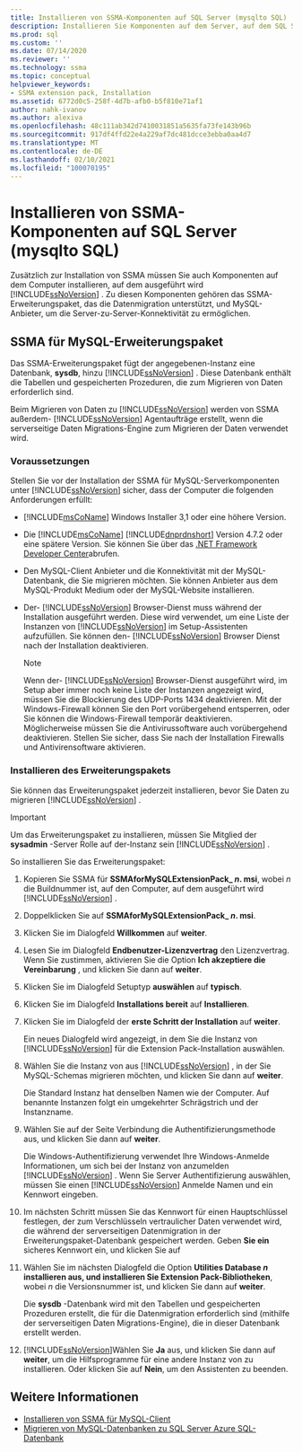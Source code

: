```yaml
---
title: Installieren von SSMA-Komponenten auf SQL Server (mysqlto SQL) | Microsoft-Dokumentation
description: Installieren Sie Komponenten auf dem Server, auf dem SQL Server ausgeführt wird, um die Konvertierung von MySQL-Datenbanken mit SSMA einschließlich des SSMA-Erweiterungspakets und der MySQL-Anbieter
ms.prod: sql
ms.custom: ''
ms.date: 07/14/2020
ms.reviewer: ''
ms.technology: ssma
ms.topic: conceptual
helpviewer_keywords:
- SSMA extension pack, Installation
ms.assetid: 6772d0c5-258f-4d7b-afb0-b5f810e71af1
author: nahk-ivanov
ms.author: alexiva
ms.openlocfilehash: 48c111ab342d7410031851a5635fa73fe143b96b
ms.sourcegitcommit: 917df4ffd22e4a229af7dc481dcce3ebba0aa4d7
ms.translationtype: MT
ms.contentlocale: de-DE
ms.lasthandoff: 02/10/2021
ms.locfileid: "100070195"
---
```

# <a name="installing-ssma-components-on-sql-server-mysqltosql"></a>Installieren von SSMA-Komponenten auf SQL Server (mysqlto SQL)

Zusätzlich zur Installation von SSMA müssen Sie auch Komponenten auf dem Computer installieren, auf dem ausgeführt wird [!INCLUDE[ssNoVersion](../../includes/ssnoversion-md.md)] . Zu diesen Komponenten gehören das SSMA-Erweiterungspaket, das die Datenmigration unterstützt, und MySQL-Anbieter, um die Server-zu-Server-Konnektivität zu ermöglichen.

## <a name="ssma-for-mysql-extension-pack"></a>SSMA für MySQL-Erweiterungspaket

Das SSMA-Erweiterungspaket fügt der angegebenen-Instanz eine Datenbank, **sysdb**, hinzu [!INCLUDE[ssNoVersion](../../includes/ssnoversion-md.md)] . Diese Datenbank enthält die Tabellen und gespeicherten Prozeduren, die zum Migrieren von Daten erforderlich sind.

Beim Migrieren von Daten zu [!INCLUDE[ssNoVersion](../../includes/ssnoversion-md.md)] werden von SSMA außerdem- [!INCLUDE[ssNoVersion](../../includes/ssnoversion-md.md)] Agentaufträge erstellt, wenn die serverseitige Daten Migrations-Engine zum Migrieren der Daten verwendet wird.

### <a name="prerequisites"></a>Voraussetzungen

Stellen Sie vor der Installation der SSMA für MySQL-Serverkomponenten unter [!INCLUDE[ssNoVersion](../../includes/ssnoversion-md.md)] sicher, dass der Computer die folgenden Anforderungen erfüllt:

- [!INCLUDE[msCoName](../../includes/msconame_md.md)] Windows Installer 3,1 oder eine höhere Version.
- Die [!INCLUDE[msCoName](../../includes/msconame_md.md)] [!INCLUDE[dnprdnshort](../../includes/dnprdnshort_md.md)] Version 4.7.2 oder eine spätere Version. Sie können Sie über das [.NET Framework Developer Center](https://go.microsoft.com/fwlink/?LinkId=48882)abrufen.
- Den MySQL-Client Anbieter und die Konnektivität mit der MySQL-Datenbank, die Sie migrieren möchten. Sie können Anbieter aus dem MySQL-Produkt Medium oder der MySQL-Website installieren.
- Der- [!INCLUDE[ssNoVersion](../../includes/ssnoversion-md.md)] Browser-Dienst muss während der Installation ausgeführt werden. Diese wird verwendet, um eine Liste der Instanzen von [!INCLUDE[ssNoVersion](../../includes/ssnoversion-md.md)] im Setup-Assistenten aufzufüllen. Sie können den- [!INCLUDE[ssNoVersion](../../includes/ssnoversion-md.md)] Browser Dienst nach der Installation deaktivieren.  

  > [!NOTE]
  > Wenn der- [!INCLUDE[ssNoVersion](../../includes/ssnoversion-md.md)] Browser-Dienst ausgeführt wird, im Setup aber immer noch keine Liste der Instanzen angezeigt wird, müssen Sie die Blockierung des UDP-Ports 1434 deaktivieren. Mit der Windows-Firewall können Sie den Port vorübergehend entsperren, oder Sie können die Windows-Firewall temporär deaktivieren. Möglicherweise müssen Sie die Antivirussoftware auch vorübergehend deaktivieren. Stellen Sie sicher, dass Sie nach der Installation Firewalls und Antivirensoftware aktivieren.

### <a name="installing-the-extension-pack"></a>Installieren des Erweiterungspakets

Sie können das Erweiterungspaket jederzeit installieren, bevor Sie Daten zu migrieren [!INCLUDE[ssNoVersion](../../includes/ssnoversion-md.md)] .

> [!IMPORTANT]
> Um das Erweiterungspaket zu installieren, müssen Sie Mitglied der **sysadmin** -Server Rolle auf der-Instanz sein [!INCLUDE[ssNoVersion](../../includes/ssnoversion-md.md)] .

So installieren Sie das Erweiterungspaket:

1. Kopieren Sie SSMA für **SSMAforMySQLExtensionPack_ *n*. msi**, wobei *n* die Buildnummer ist, auf den Computer, auf dem ausgeführt wird [!INCLUDE[ssNoVersion](../../includes/ssnoversion-md.md)] .
2. Doppelklicken Sie auf **SSMAforMySQLExtensionPack_ *n*. msi**.
3. Klicken Sie im Dialogfeld **Willkommen** auf **weiter**.
4. Lesen Sie im Dialogfeld **Endbenutzer-Lizenzvertrag** den Lizenzvertrag. Wenn Sie zustimmen, aktivieren Sie die Option **Ich akzeptiere die Vereinbarung** , und klicken Sie dann auf **weiter**.
5. Klicken Sie im Dialogfeld Setuptyp **auswählen** auf **typisch**.
6. Klicken Sie im Dialogfeld **Installations bereit** auf **Installieren**.
7. Klicken Sie im Dialogfeld der **erste Schritt der Installation** auf **weiter**.

   Ein neues Dialogfeld wird angezeigt, in dem Sie die Instanz von [!INCLUDE[ssNoVersion](../../includes/ssnoversion-md.md)] für die Extension Pack-Installation auswählen.
  
8. Wählen Sie die Instanz von aus [!INCLUDE[ssNoVersion](../../includes/ssnoversion-md.md)] , in der Sie MySQL-Schemas migrieren möchten, und klicken Sie dann auf **weiter**.
  
   Die Standard Instanz hat denselben Namen wie der Computer. Auf benannte Instanzen folgt ein umgekehrter Schrägstrich und der Instanzname.

9. Wählen Sie auf der Seite Verbindung die Authentifizierungsmethode aus, und klicken Sie dann auf **weiter**.
  
    Die Windows-Authentifizierung verwendet Ihre Windows-Anmelde Informationen, um sich bei der Instanz von anzumelden [!INCLUDE[ssNoVersion](../../includes/ssnoversion-md.md)] . Wenn Sie Server Authentifizierung auswählen, müssen Sie einen [!INCLUDE[ssNoVersion](../../includes/ssnoversion-md.md)] Anmelde Namen und ein Kennwort eingeben.

10. Im nächsten Schritt müssen Sie das Kennwort für einen Hauptschlüssel festlegen, der zum Verschlüsseln vertraulicher Daten verwendet wird, die während der serverseitigen Datenmigration in der Erweiterungspaket-Datenbank gespeichert werden. Geben **Sie ein** sicheres Kennwort ein, und klicken Sie auf

11. Wählen Sie im nächsten Dialogfeld die Option **Utilities Database *n* installieren aus, und installieren Sie Extension Pack-Bibliotheken**, wobei *n* die Versionsnummer ist, und klicken Sie dann auf **weiter**.

    Die **sysdb** -Datenbank wird mit den Tabellen und gespeicherten Prozeduren erstellt, die für die Datenmigration erforderlich sind (mithilfe der serverseitigen Daten Migrations-Engine), die in dieser Datenbank erstellt werden.

12. [!INCLUDE[ssNoVersion](../../includes/ssnoversion-md.md)]Wählen Sie **Ja** aus, und klicken Sie dann auf **weiter**, um die Hilfsprogramme für eine andere Instanz von zu installieren. Oder klicken Sie auf **Nein**, um den Assistenten zu beenden.

## <a name="see-also"></a>Weitere Informationen

- [Installieren von SSMA für MySQL-Client](../../ssma/mysql/installing-ssma-for-mysql-client-mysqltosql.md)
- [Migrieren von MySQL-Datenbanken zu SQL Server Azure SQL-Datenbank](../../ssma/mysql/migrating-mysql-databases-to-sql-server-azure-sql-db-mysqltosql.md)
